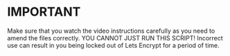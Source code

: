 # IMPORTANT

Make sure that you watch the video instructions carefully as you need to amend the files correctly.
YOU CANNOT JUST RUN THIS SCRIPT!
Incorrect use can result in you being locked out of Lets Encrypt for a period of time.
